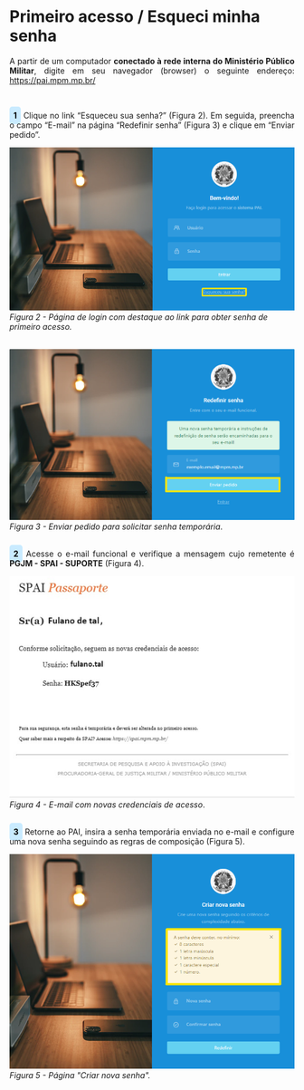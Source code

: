 # Primeiro acesso / Esqueci minha senha

<p style="text-align: justify;">A partir de um computador <strong>conectado à rede interna do Ministério Público Militar</strong>, digite em seu navegador (browser) o seguinte endereço: <a href="https://pai.mpm.mp.br/">https://pai.mpm.mp.br/</a></p><br>

<p style="text-align: justify;"><span style="background-color: #c9ebff; border-radius: 5px; padding: 7px; color: #000000; font-weight: bold; ">1</span> Clique no link “Esqueceu sua senha?” (Figura 2). Em seguida, preencha o campo “E-mail” na página “Redefinir senha” (Figura 3) e clique em “Enviar pedido”. </p>

![Login](img/Login.png)<br>
*Figura 2 - Página de login com destaque ao link para obter senha de primeiro acesso.* <br><br>

![Login](img/RedefinirSenha.png)<br>
*Figura 3 - Enviar pedido para solicitar senha temporária*. <br><br>

<p style="text-align: justify;"><span style="background-color: #c9ebff; border-radius: 5px; padding: 7px; color: #000000; font-weight: bold; ">2</span> Acesse o e-mail funcional e verifique a mensagem cujo remetente é <strong>PGJM - SPAI - SUPORTE</strong> (Figura 4). </p>

![Login](img/NovasCredenciais.jpg) <br>
*Figura 4 - E-mail com novas credenciais de acesso*. <br><br>

<p style="text-align: justify;"><span style="background-color: #c9ebff; border-radius: 5px; padding: 7px; color: #000000; font-weight: bold; ">3</span> Retorne ao PAI, insira a senha temporária enviada no e-mail e configure uma nova senha seguindo as regras de composição (Figura 5). </p>

![Login](img/CriarNovaSenha.png)<br>
*Figura 5 - Página "Criar nova senha".* <br><br>

